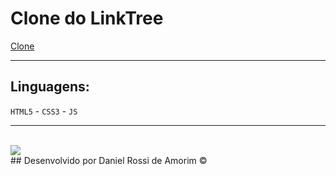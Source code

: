 # Clone do LinkTree
<a href="https://danieltree.netlify.app/">Clone</a>
<hr>

## Linguagens:
`HTML5` - `CSS3` - `JS`
<hr>
<br>

<img src="https://cdn.discordapp.com/attachments/343139540262977538/1086818443094929488/READMEimg.png">
<br>
## Desenvolvido por Daniel Rossi de Amorim &copy;

